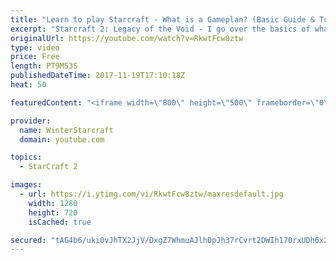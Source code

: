 ```yaml
---
title: "Learn to play Starcraft - What is a Gameplan? (Basic Guide & Tutorial)"
excerpt: "Starcraft 2: Legacy of the Void - I go over the basics of what a gameplan in starcraft 2 is and how to put one together.  Note this is not a guide on WHAT gameplan you should be using as each race!"
originalUrl: https://youtube.com/watch?v=RkwtFcw8ztw
type: video
price: Free
length: PT9M53S
publishedDateTime: 2017-11-19T17:10:18Z
heat: 50

featuredContent: "<iframe width=\"800\" height=\"500\" frameborder=\"0\" src=\"https://www.youtube.com/embed/RkwtFcw8ztw\" allow=\"accelerometer; autoplay; encrypted-media; gyroscope; picture-in-picture\" allowfullscreen></iframe>"

provider:
  name: WinterStarcraft
  domain: youtube.com

topics:
  - StarCraft 2

images:
  - url: https://i.ytimg.com/vi/RkwtFcw8ztw/maxresdefault.jpg
    width: 1280
    height: 720
    isCached: true

secured: "tAG4b6/uki0vJhTX2JjV/DxgZ7WhmuAJlhDpJh37rCvrt2DWIh170rxUDh6x2z8enJeVzCmeLOFNY59hXt96+ZuPFLAyZHuAWWlPxOHpk++u5AKEf1MdoiIpSixtQ+/EJjBhwbg9iYbGGwabjMiDHLU6TJGrzQGzspD1rgGQpi6A3s1q8Z1rZow97V+AKp8U/XloTEx9H7htB0YFHzFOcnecPV/W0ITAgEdTXwzbokHdJTYhPPRf1EMmNobMV8vqqjiU1oM1mx1gIqOlyBXCJRFC0g/sWC99UhhvJa47Nv87jIH/P2oKvUAYyo5wVmPwG6AiQwWMtVUrwNMv1QR6bGJ/qR1QattVaLEWkZFDdvO5CR8g5UQEYxo0Hu8KVjTEKARgosBbhQdNspwXqfrhM7S+XlnZBRDC7M3dUVaUbzs=;uCygqx1k1r/YXJpLxGWgEg=="
---
```


